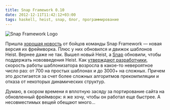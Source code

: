 ```yaml
---
title: Snap Framework 0.10
date: 2012-12-11T11:42:12+03:00
tags: haskell, heist, snap, блог, программирование
---
```


![](http://a51056ce8d9b948fb69e-8de36eb37b2366f5a76a776c3dee0b32.r42.cf1.rackcdn.com/snap-framework-logo-small.png "Snap Framework Logo")

Пришла [хорошая новость](http://snapframework.com/blog/2012/12/10/snap-0.10-released) от бойцов команды Snap Framework — новая версия их фреймворка. Плюс у них обновился и движок шаблонов Heist. Вернее даже не так. Вышел новый Heist, а [Snap](http://snapframework.com/) обновили, чтобы поддержать нововведения Heist. Как [утверждают разработчики](http://snapframework.com/blog/2012/12/9/heist-0.10-released), скорость работы шаблонизатора возросла в какое-то невероятное число раз: от 700 на простых шаблонах и до 3000+ на сложных. Причем это достигается за счет более сложных алгоритмов прекомпиляции и отказа от некоторых динамических структур.

Думаю, в скором времени я вплотную засяду за портирование сайта на обновленный фреймворк: я же хочу, чтобы он работал еще быстрее. А несовместимых вещей обещают много...